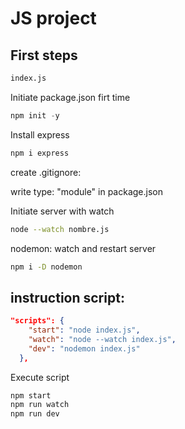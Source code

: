 # JS project

## First steps
```sh
index.js
```
Initiate package.json firt time
```js
npm init -y
```
Install express
```sh
npm i express
```
create .gitignore:

write type: "module" in package.json 

Initiate server with watch
```sh
node --watch nombre.js
```	
nodemon: watch and restart server
```sh
npm i -D nodemon
```	
## instruction script: 
```json
"scripts": {
    "start": "node index.js",
    "watch": "node --watch index.js",
    "dev": "nodemon index.js"
  },
```
Execute script
```sh
npm start
npm run watch
npm run dev
```

